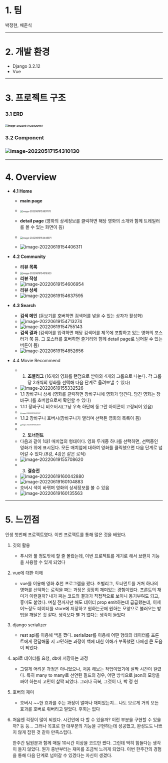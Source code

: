 # 1. 팀

박정현, 배준식

---

# 2. 개발 환경

- Django 3.2.12
- Vue

---

# 3. 프로젝트 구조

### 3.1 ERD

### <img src="README.assets/image-20220517123820987.png" alt="image-20220517123820987" style="zoom:50%;" />



### 3.2 Component

### ![image-20220517154310130](README.assets/image-20220517154310130.png)

---

# 4. Overview

- **4.1 Home**

  - **main page**

  - <img src="README.assets/image-20220619153831170.png" alt="image-20220619153831170" style="zoom:50%;" />
  - **detail page** (영화의 상세정보를 클릭하면 해당 영화의 소개와 함께 트레일러를 볼 수 있는 화면이 뜸)
  - <img src="README.assets/image-20220619154446971.png" alt="image-20220619154446971" style="zoom:50%;" />
  - ![image-20220619154406311](README.assets/image-20220619154406311.png)

- **4.2 Community**

  - **리뷰 목록**
  - <img src="README.assets/image-20220619154516303.png" alt="image-20220619154516303" style="zoom:50%;" />
  - **리뷰 작성**
  - ![image-20220619154606954](README.assets/image-20220619154606954.png)
  - **리뷰 상세**
  - ![image-20220619154637595](README.assets/image-20220619154637595.png)

- **4.3 Search**

  - **검색 메인** (돋보기를 호버하면 검색어를 넣을 수 있는 상자가 활성화)
  - ![image-20220619154713274](README.assets/image-20220619154713274.png)
  - ![image-20220619154755143](README.assets/image-20220619154755143.png)
  - **검색 결과** (검색어를 입력하면 해당 검색어를 제목에 포함하고 있는 영화의 포스터가 쭉 뜸. 그 포스터를 호버하면 줄거리와 함께 detail page로 넘어갈 수 있는 버튼이 뜸)
  - ![image-20220619154852656](README.assets/image-20220619154852656.png)

- 4.4 Movie Recommend

  - 1. **조별리그** (16개의 영화를 랜덤으로 받아와 4개의 그룹으로 나눈다. 각 그룹당 2개씩의 영화를 선택해 다음 단계로 올려보낼 수 있다)
  - ![image-20220619155332526](README.assets/image-20220619155332526.png)
  - 1.1 장바구니 상세 (영화를 클릭하면 장바구니에 영화가 담긴다. 담긴 영화는 장바구니를 호버함으로써 확인할 수 있다)
  - 1.1.1 장바구니 비호버시(그냥 우측 하단에 동그란 아이콘이 고정되어 있음)
  - <img src="README.assets/image-20220619155451147.png" alt="image-20220619155451147" style="zoom:33%;" />
  - 1.1.2 장바구니 호버시(장바구니가 열리며 선택된 영화의 목록이 뜸)
  - <img src="README.assets/image-20220619155529317.png" alt="image-20220619155529317" style="zoom:33%;" />
  - 2. **토너먼트**
  - 다음과 같이 1대1 매치업의 형태이다. 영화 두개중 하나를 선택하면, 선택중인 영화가 위에 표시된다. 모든 매치업에 대하여 영화를 클릭했으면 다음 단계로 넘어갈 수 있다.(8강, 4강은 같은 로직)
  - ![image-20220619155708620](README.assets/image-20220619155708620.png)
  - 3. **결승전**
  - ![image-20220619160042880](README.assets/image-20220619160042880.png)
  - ![image-20220619160104883](README.assets/image-20220619160104883.png)
  - 호버시 색이 바뀌며 영화의 상세정보를 볼 수 있음
  - ![image-20220619160135563](README.assets/image-20220619160135563.png)

---

# 5. 느낀점

인생 첫번째 프로젝트였다. 이번 프로젝트를 통해 많은 것을 배웠다.

1. 깃의 활용

   - 푸시와 풀 정도밖에 할 줄 몰랐는데, 이번 프로젝트를 계기로 해서 브랜치 기능을 사용할 수 있게 되었다

2. vue에 대한 이해

   - vue를 이용해 영화 추천 프로그램을 짰다. 조별리그, 토너먼트를 거쳐 하나의 영화를 선택하는 로직을 짜는 과정은 굉장히 재미있는 경험이었다. 프론트의 재미가 이런걸까? 내가 짜는 코드의 결과가 직접적으로 보이니 동기부여도 되고, 흥미도 붙었다. 며칠 전까지만 해도 데이터 prop emit하는데 급급했는데, 이제 어느정도 데이터를 store에 저장하고 원하는곳에 원하는 모양으로 불러오는 방법을 깨달은 것 같다. 생각보다 별 거 없다는 생각이 들었다

3. django serializer

   - rest api를 이용해 백을 짰다. serializer를 이용해 어떤 형태의 데이터를 프론트에게 전달해줄 지 고민하는 과정이 백에 대한 이해가 부족했던 나에겐 큰 도움이 되었다.

4. api로 데이터를 요청, db에 저장하는 과정

   - 그렇게 어려운 과정은 아니었으나, 처음 해보는 작업이었기에 살짝 시간이 걸렸다. 특히 many to many로 선언된 필드의 경우, 어떤 방식으로 json의 모양을 짜야 하는지 고민이 살짝 되었다. 그러나 극복, 그것이 나, 박 정 현

5. 호버의 재미

   - 호버시 ~~한 효과를 주는 과정이 얼마나 재미있는지... 나도 모르게 거의 모든 효과를 호버로 줘버리고 말았다. 후회는 없다

6. 처음엔 걱정이 많이 되었다. 시간안에 다 할 수 있을까? 이런 부분을 구현할 수 있을까? 등 등... 그러나 목표로 한 대부분의 기능을 구현하는데 성공했고, 완성도도 나쁘지 않게 잡힌 것 같아 만족스럽다.

   한주간 팀원분과 함께 매일 10시간 이상을 코드만 짰다. 그런데 딱히 힘들다는 생각이 들지 않았다. 뭔가 중반부터는 재미를 조금씩 느끼게 되었다. 이번 한주간의 경험을 통해 다음 단계로 넘어갈 수 있겠다는 자신이 생겼다.
